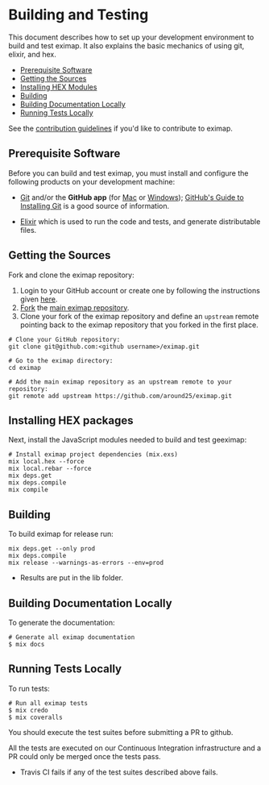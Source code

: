 # Building and Testing

This document describes how to set up your development environment to build and test eximap.
It also explains the basic mechanics of using git, elixir, and hex.

* [Prerequisite Software](#prerequisite-software)
* [Getting the Sources](#getting-the-sources)
* [Installing HEX Modules](#installing-hex-modules)
* [Building](#building)
* [Building Documentation Locally](#building-documentation-locally)
* [Running Tests Locally](#running-tests-locally)

See the [contribution guidelines](https://github.com/around25/eximap/blob/develop/CONTRIBUTING.md)
if you'd like to contribute to eximap.

## Prerequisite Software

Before you can build and test eximap, you must install and configure the
following products on your development machine:

* [Git](http://git-scm.com) and/or the **GitHub app** (for [Mac](http://mac.github.com) or
  [Windows](http://windows.github.com)); [GitHub's Guide to Installing
  Git](https://help.github.com/articles/set-up-git) is a good source of information.

* [Elixir](https://elixir-lang.org) which is used to run the code and tests, and generate distributable files.

## Getting the Sources

Fork and clone the eximap repository:

1. Login to your GitHub account or create one by following the instructions given
   [here](https://github.com/signup/free).
2. [Fork](http://help.github.com/forking) the [main eximap
   repository](https://github.com/around25/eximap).
3. Clone your fork of the eximap repository and define an `upstream` remote pointing back to
   the eximap repository that you forked in the first place.

```shell
# Clone your GitHub repository:
git clone git@github.com:<github username>/eximap.git

# Go to the eximap directory:
cd eximap

# Add the main eximap repository as an upstream remote to your repository:
git remote add upstream https://github.com/around25/eximap.git
```

## Installing HEX packages

Next, install the JavaScript modules needed to build and test geeximap:

```shell
# Install eximap project dependencies (mix.exs)
mix local.hex --force
mix local.rebar --force
mix deps.get
mix deps.compile
mix compile
```

## Building

To build eximap for release run:

```shell
mix deps.get --only prod
mix deps.compile
mix release --warnings-as-errors --env=prod
```

* Results are put in the lib folder.

## Building Documentation Locally

To generate the documentation:

```shell
# Generate all eximap documentation
$ mix docs
```

## Running Tests Locally

To run tests:

```shell
# Run all eximap tests
$ mix credo
$ mix coveralls
```

You should execute the test suites before submitting a PR to github.

All the tests are executed on our Continuous Integration infrastructure and a PR could only be merged once the tests pass.

- Travis CI fails if any of the test suites described above fails.

